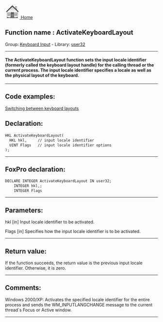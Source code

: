 [<img src="../../images/home.png"> Home ](https://github.com/VFPX/Win32API)  

## Function name : ActivateKeyboardLayout
Group: [Keyboard Input](../../functions_group.md#Keyboard_Input)  -  Library: [user32](../../../libraries.md#user32)  
***  


#### The ActivateKeyboardLayout function sets the input locale identifier (formerly called the keyboard layout handle) for the calling thread or the current process. The input locale identifier specifies a locale as well as the physical layout of the keyboard.
***  


## Code examples:
[Switching between keyboard layouts](../../samples/sample_275.md)  

## Declaration:
```foxpro  
HKL ActivateKeyboardLayout(
  HKL hkl,     // input locale identifier
  UINT Flags   // input locale identifier options
);  
```  
***  


## FoxPro declaration:
```foxpro  
DECLARE INTEGER ActivateKeyboardLayout IN user32;
	INTEGER hkl,;
	INTEGER Flags  
```  
***  


## Parameters:
hkl 
[in] Input locale identifier to be activated. 

Flags 
[in] Specifies how the input locale identifier is to be activated.   
***  


## Return value:
If the function succeeds, the return value is the previous input locale identifier. Otherwise, it is zero.  
***  


## Comments:
Windows 2000/XP: Activates the specified locale identifier for the entire process and sends the WM_INPUTLANGCHANGE message to the current thread`s Focus or Active window.  
  
***  

